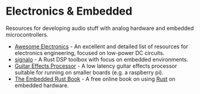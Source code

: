 # Electronics & Embedded
Resources for developing audio stuff with analog hardware and embedded microcontrollers.

- [Awesome Electronics](https://github.com/kitspace/awesome-electronics) - An excellent and detailed list of resources for electronics engineering, focused on low-power DC circuits.
- [signalo](https://github.com/signalo/signalo) - A Rust DSP toolbox with focus on embedded environments.
- [Guitar Effects Processor](https://github.com/Quinny/GuitarEffects) - A low latency guitar effects processor suitable for running on smaller boards (e.g. a raspberry pi).
- [The Embedded Rust Book](https://docs.rust-embedded.org/book/) - A free online book on using [Rust](https://www.rust-lang.org/) on embedded hardware.